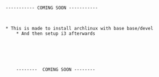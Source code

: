 	----------- COMING SOON -----------



	* This is made to install archlinux with base base/devel
		* And then setup i3 afterwards


		



		--------  COMING SOON --------
